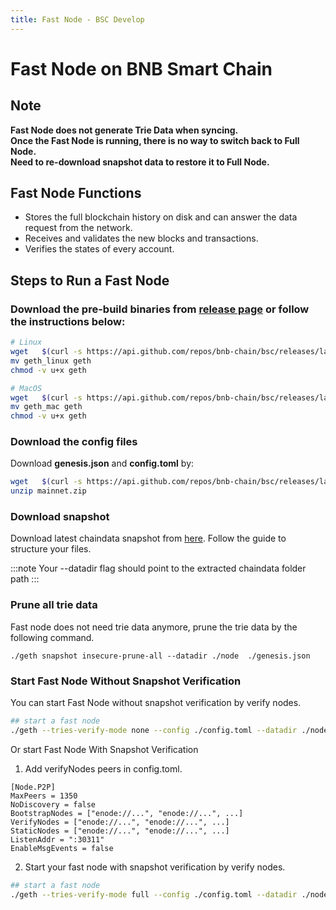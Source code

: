 ```yaml
---
title: Fast Node - BSC Develop
---
```


# Fast Node on BNB Smart Chain

## Note
**Fast Node does not generate Trie Data when syncing.  
Once the Fast Node is running, there is no way to switch back to Full Node.  
Need to re-download snapshot data to restore it to Full Node.**

## Fast Node Functions

* Stores the full blockchain history on disk and can answer the data request from the network.
* Receives and validates the new blocks and transactions.
* Verifies the states of every account.

## Steps to Run a Fast Node

### Download the pre-build binaries from [release page](https://github.com/bnb-chain/bsc/releases/latest) or follow the instructions below:

```bash
# Linux
wget   $(curl -s https://api.github.com/repos/bnb-chain/bsc/releases/latest |grep browser_ |grep geth_linux |cut -d\" -f4)
mv geth_linux geth
chmod -v u+x geth

# MacOS
wget   $(curl -s https://api.github.com/repos/bnb-chain/bsc/releases/latest |grep browser_ |grep geth_mac |cut -d\" -f4)
mv geth_mac geth
chmod -v u+x geth
```

### Download the config files

Download **genesis.json** and **config.toml** by:

```bash
wget   $(curl -s https://api.github.com/repos/bnb-chain/bsc/releases/latest |grep browser_ |grep mainnet |cut -d\" -f4)
unzip mainnet.zip
```

### Download snapshot

Download latest chaindata snapshot from [here](https://github.com/bnb-chain/bsc-snapshots). Follow the guide to structure your files.

:::note
Your --datadir flag should point to the extracted chaindata folder path
:::

### Prune all trie data

Fast node does not need trie data anymore, prune the trie data by the following command.
```
./geth snapshot insecure-prune-all --datadir ./node  ./genesis.json
```

### Start Fast Node Without Snapshot Verification

You can start Fast Node without snapshot verification by verify nodes.

```bash
## start a fast node
./geth --tries-verify-mode none --config ./config.toml --datadir ./node  --cache 8000 --rpc.allow-unprotected-txs --history.transactions 0
```

Or start Fast Node With Snapshot Verification
1. Add verifyNodes peers in config.toml.

```
[Node.P2P]
MaxPeers = 1350
NoDiscovery = false
BootstrapNodes = ["enode://...", "enode://...", ...]
VerifyNodes = ["enode://...", "enode://...", ...]
StaticNodes = ["enode://...", "enode://...", ...]
ListenAddr = ":30311"
EnableMsgEvents = false
```

2. Start your fast node with snapshot verification by verify nodes.

```bash
## start a fast node
./geth --tries-verify-mode full --config ./config.toml --datadir ./node  --cache 8000 --rpc.allow-unprotected-txs --history.transactions 0
```
